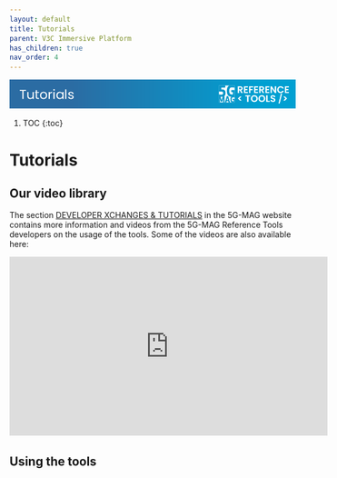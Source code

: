 ```yaml
---
layout: default
title: Tutorials
parent: V3C Immersive Platform
has_children: true
nav_order: 4
---
```

<img src="../../assets/images/Banner_Tutorials.png" /> 

1. TOC
{:toc}

# Tutorials

## Our video library
The section [DEVELOPER XCHANGES & TUTORIALS](https://www.5g-mag.com/tutorials) in the 5G-MAG website contains more information and videos from the 5G-MAG Reference Tools developers on the usage of the tools. Some of the videos are also available here:

<iframe width="560" height="315" src="https://www.youtube.com/embed/videoseries?si=y0nJdRsI5cvERsvM&amp;list=PLFqKJZ78_IWUNBlJetfmlc_873F3O2-0l" title="YouTube video player" frameborder="0" allow="accelerometer; autoplay; clipboard-write; encrypted-media; gyroscope; picture-in-picture; web-share" referrerpolicy="strict-origin-when-cross-origin" allowfullscreen></iframe>

## Using the tools
